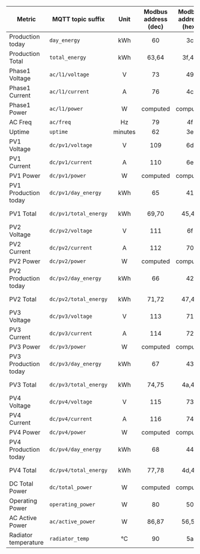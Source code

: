 |Metric|MQTT topic suffix|Unit|Modbus address (dec)| Modbus address (hex)|Data type|Scale factor|
|---|---|:-:|:-:|:-:|:-:|:-:|
|Production today|`day_energy`|kWh|60|3c|U_WORD|0.1|
|Production Total|`total_energy`|kWh|63,64|3f,40|U_DWORD (LW,HW)|0.1|
|Phase1 Voltage|`ac/l1/voltage`|V|73|49|U_WORD|0.1|
|Phase1 Current|`ac/l1/current`|A|76|4c|U_WORD|0.1|
|Phase1 Power|`ac/l1/power`|W|computed|computed|n/a|1|
|AC Freq|`ac/freq`|Hz|79|4f|U_WORD|0.01|
|Uptime|`uptime`|minutes|62|3e|U_WORD|1|
|PV1 Voltage|`dc/pv1/voltage`|V|109|6d|U_WORD|0.1|
|PV1 Current|`dc/pv1/current`|A|110|6e|U_WORD|0.1|
|PV1 Power|`dc/pv1/power`|W|computed|computed|n/a|1|
|PV1 Production today|`dc/pv1/day_energy`|kWh|65|41|U_WORD|0.1|
|PV1 Total|`dc/pv1/total_energy`|kWh|69,70|45,46|U_DWORD (LW,HW)|0.1|
|PV2 Voltage|`dc/pv2/voltage`|V|111|6f|U_WORD|0.1|
|PV2 Current|`dc/pv2/current`|A|112|70|U_WORD|0.1|
|PV2 Power|`dc/pv2/power`|W|computed|computed|n/a|1|
|PV2 Production today|`dc/pv2/day_energy`|kWh|66|42|U_WORD|0.1|
|PV2 Total|`dc/pv2/total_energy`|kWh|71,72|47,48|U_DWORD (LW,HW)|0.1|
|PV3 Voltage|`dc/pv3/voltage`|V|113|71|U_WORD|0.1|
|PV3 Current|`dc/pv3/current`|A|114|72|U_WORD|0.1|
|PV3 Power|`dc/pv3/power`|W|computed|computed|n/a|1|
|PV3 Production today|`dc/pv3/day_energy`|kWh|67|43|U_WORD|0.1|
|PV3 Total|`dc/pv3/total_energy`|kWh|74,75|4a,4b|U_DWORD (LW,HW)|0.1|
|PV4 Voltage|`dc/pv4/voltage`|V|115|73|U_WORD|0.1|
|PV4 Current|`dc/pv4/current`|A|116|74|U_WORD|0.1|
|PV4 Power|`dc/pv4/power`|W|computed|computed|n/a|1|
|PV4 Production today|`dc/pv4/day_energy`|kWh|68|44|U_WORD|0.1|
|PV4 Total|`dc/pv4/total_energy`|kWh|77,78|4d,4e|U_DWORD (LW,HW)|0.1|
|DC Total Power|`dc/total_power`|W|computed|computed|n/a|1|
|Operating Power|`operating_power`|W|80|50|U_WORD|0.1|
|AC Active Power|`ac/active_power`|W|86,87|56,57|U_DWORD (LW,HW)|0.1|
|Radiator temperature|`radiator_temp`|°C|90|5a|U_WORD|0.01|
